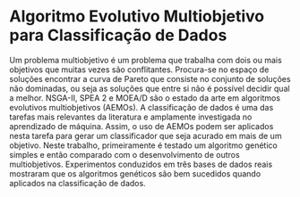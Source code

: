 # Algoritmo Evolutivo Multiobjetivo para Classificação de Dados
Um problema multiobjetivo é um problema que trabalha com dois ou mais objetivos que muitas vezes são conflitantes. Procura-se no espaço de soluções encontrar a curva de Pareto que consiste no conjunto de soluções não dominadas, ou seja as soluções que entre si não é possível decidir qual a melhor. NSGA-II, SPEA 2 e MOEA/D são o estado da arte em algoritmos evolutivos multiobjetivos (AEMOs). A classificação de dados é uma das tarefas mais relevantes da literatura e amplamente investigada no aprendizado de máquina. Assim, o uso de AEMOs podem ser aplicados nesta tarefa para gerar um classificador que seja acurado em mais de um objetivo. Neste trabalho, primeiramente é testado um algoritmo genético simples e então comparado com o desenvolvimento de outros multiobjetivos. Experimentos conduzidos em três bases de dados reais mostraram que os algoritmos genéticos são bem sucedidos quando aplicados na classificação de dados.
